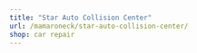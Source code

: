```yaml
---
title: "Star Auto Collision Center"
url: /mamaroneck/star-auto-collision-center/
shop: car repair
---
```

